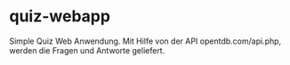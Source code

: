 # quiz-webapp

Simple Quiz Web Anwendung. Mit Hilfe von der API opentdb.com/api.php, werden die Fragen und Antworte geliefert. 